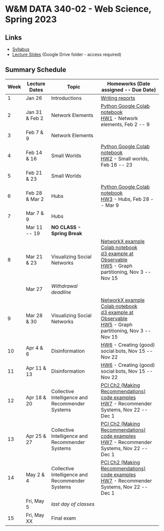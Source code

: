 # W&M DATA 340-02 - Web Science, Spring 2023

## Links

* [Syllabus](syllabus.md)
* [Lecture Slides](https://drive.google.com/drive/folders/1325IMSX4rHEbteEzYPu7aI6jcLevFOy0?usp=share_link) (Google Drive folder - access required)

## Summary Schedule

|Week |Lecture Dates|Topic|Homeworks (Date assigned -- Due Date)
|---|---|---|---|
|1|Jan 26        | Introductions   | [Writing reports](homework/hw0)
|2|Jan 31 & Feb 2| Network Elements| [Python Google Colab notebook](week-2/data_340_02_s23_mod_02_network_elements.ipynb)<br/> [HW1](homework/hw1) - Network elements, Feb 2 -- 9
|3|Feb  7 & 9    | Network Elements
|4|Feb 14 & 16   | Small Worlds    | [Python Google Colab notebook](week-3/data_340_02_s23_mod_03_small_worlds.ipynb)<br/>[HW2](homework/hw2) - Small worlds, Feb 16 -- 23 
|5|Feb 21 & 23   | Small Worlds    |
|6|Feb 28 & Mar 2|Hubs| [Python Google Colab notebook](week-4/data_340_02_s23_mod_04_hubs.ipynb)<br/>[HW3](homework/hw3) - Hubs, Feb 28 -- Mar 9
|7|Mar 7 & 9     |Hubs| 
| | Mar 11 -- 19 |**NO CLASS - Spring Break**|
|8|Mar 21 & 23   |Visualizing Social Networks| [NetworkX example Colab notebook](week-9/data_440_03_f22_mod_09_networkx_example.ipynb)<br/> [d3 example at Observable](https://observablehq.com/@acnwala/force-directed-layout-example-data-440-03-fall-2022) <br/>[HW5](homework/hw5) - Graph partitioning, Nov 3 -- Nov 15
| | Mar 27       |*Withdrawal deadline*|
|9|Mar 28 & 30   |Visualizing Social Networks| [NetworkX example Colab notebook](week-9/data_440_03_f22_mod_09_networkx_example.ipynb)<br/> [d3 example at Observable](https://observablehq.com/@acnwala/force-directed-layout-example-data-440-03-fall-2022) <br/>[HW5](homework/hw5) - Graph partitioning, Nov 3 -- Nov 15
|10|Apr 4 & 6    |Disinformation| [HW6](homework/hw6) - Creating (good) social bots, Nov 15 -- Nov 22
|11|Apr 11 & 13  |Disinformation| [HW6](homework/hw6) - Creating (good) social bots, Nov 15 -- Nov 22
|12|Apr 18 & 20  |Collective Intelligence and Recommender Systems| [PCI Ch2 (Making Recommendations) code examples](week-11/data_440_03_f22_mod_11_pci_ch_02.ipynb) <br/> [HW7](homework/hw7) - Recommender Systems, Nov 22 -- Dec 1
|13|Apr 25 & 27  |Collective Intelligence and Recommender Systems| [PCI Ch2 (Making Recommendations) code examples](week-11/data_440_03_f22_mod_11_pci_ch_02.ipynb) <br/> [HW7](homework/hw7) - Recommender Systems, Nov 22 -- Dec 1
|14|May 2 & 4    |Collective Intelligence and Recommender Systems| [PCI Ch2 (Making Recommendations) code examples](week-11/data_440_03_f22_mod_11_pci_ch_02.ipynb) <br/> [HW7](homework/hw7) - Recommender Systems, Nov 22 -- Dec 1
|| Fri, May 5    |*last day of classes*|
|15| Fri, May XX |Final exam|